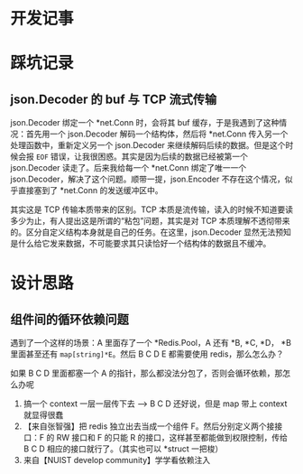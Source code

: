 # 开发记事



# 踩坑记录

## json.Decoder 的 buf 与 TCP 流式传输

json.Decoder 绑定一个 *net.Conn 时，会将其 buf 缓存，于是我遇到了这种情况：首先用一个 json.Decoder 解码一个结构体，然后将 *net.Conn 传入另一个处理函数中，重新定义另一个 json.Decoder 来继续解码后续的数据。但是这个时候会报 `EOF` 错误，让我很困惑。其实是因为后续的数据已经被第一个 json.Decoder 读走了。后来我给每一个 *net.Conn 绑定了唯一一个 json.Decoder，解决了这个问题。顺带一提，json.Encoder 不存在这个情况，似乎直接塞到了 *net.Conn 的发送缓冲区中。



其实这是 TCP 传输本质带来的区别。TCP 本质是流传输，读入的时候不知道要读多少为止，有人提出这是所谓的“粘包”问题，其实是对 TCP 本质理解不透彻带来的。区分自定义结构本身就是自己的任务。在这里，json.Decoder 显然无法预知是什么给它发来数据，不可能要求其只读恰好一个结构体的数据且不缓冲。

# 设计思路

## 组件间的循环依赖问题

遇到了一个这样的场景：A 里面存了一个 *Redis.Pool，A 还有 *B, *C, *D， *B 里面甚至还有 `map[string]*E`。然后 B C D E 都需要使用 redis，那么怎么办？

如果 B C D 里面都塞一个 A 的指针，那么都没法分包了，否则会循环依赖，那怎么办呢

1. 搞一个 context 一层一层传下去 --> B C D 还好说，但是 map 带上 context 就显得很蠢
2. 【来自张智强】把 redis 独立出去当成一个组件 F。然后分别定义两个接接口：F 的 RW 接口和 F 的只能 R 的接口，这样甚至都能做到权限控制，传给 B C D 相应的接口就行了。（其实也可以 *struct 一把梭）
3. 来自【NUIST develop community】学学看依赖注入
